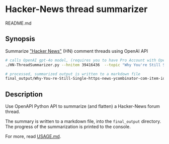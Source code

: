 <!-- markdownlint-disable MD001 -->
# Hacker-News thread summarizer

README.md

## Synopsis

Summarize ["Hacker News"](https://news.ycombinator.com/) (HN) comment threads using OpenAI API

```bash
# calls OpenAI gpt-4o model, (requires you to have Pro Account with OpenAI)
./HN-ThreadSummarizer.py --hnitem 39416436  --topic "Why You're Still Single" 

# processed, summarized output is written to a markdown file
final_output/Why-You-re-Still-Single-https-news-ycombinator-com-item-id-39416436-gpt-4o.md
```

## Description

Use OpenAPI Python API to summarize (and flatten) a Hacker-News forum thread.

The summary is written to a markdown file, into the `final_output` directory. The progress of the summarization is printed to the console.

For more, read [USAGE.md](USAGE.md).


